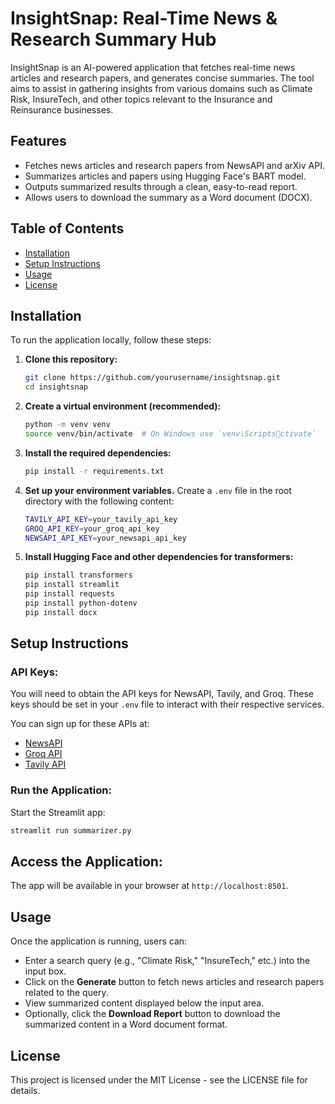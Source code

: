 
# InsightSnap: Real-Time News & Research Summary Hub

InsightSnap is an AI-powered application that fetches real-time news articles and research papers, and generates concise summaries. The tool aims to assist in gathering insights from various domains such as Climate Risk, InsureTech, and other topics relevant to the Insurance and Reinsurance businesses.

## Features
- Fetches news articles and research papers from NewsAPI and arXiv API.
- Summarizes articles and papers using Hugging Face's BART model.
- Outputs summarized results through a clean, easy-to-read report.
- Allows users to download the summary as a Word document (DOCX).

## Table of Contents
- [Installation](#installation)
- [Setup Instructions](#setup-instructions)
- [Usage](#usage)
- [License](#license)

## Installation
To run the application locally, follow these steps:

1. **Clone this repository:**

   ```bash
   git clone https://github.com/yourusername/insightsnap.git
   cd insightsnap
   ```

2. **Create a virtual environment (recommended):**

   ```bash
   python -m venv venv
   source venv/bin/activate  # On Windows use `venv\Scriptsctivate`
   ```

3. **Install the required dependencies:**

   ```bash
   pip install -r requirements.txt
   ```

4. **Set up your environment variables.** Create a `.env` file in the root directory with the following content:

   ```bash
   TAVILY_API_KEY=your_tavily_api_key
   GROQ_API_KEY=your_groq_api_key
   NEWSAPI_API_KEY=your_newsapi_api_key
   ```

5. **Install Hugging Face and other dependencies for transformers:**

   ```bash
   pip install transformers
   pip install streamlit
   pip install requests
   pip install python-dotenv
   pip install docx
   ```

## Setup Instructions

### API Keys:

You will need to obtain the API keys for NewsAPI, Tavily, and Groq. These keys should be set in your `.env` file to interact with their respective services.

You can sign up for these APIs at:
- [NewsAPI](https://newsapi.org/)
- [Groq API](https://groq.co/)
- [Tavily API](https://tavily.com/)

### Run the Application:

Start the Streamlit app:

```bash
streamlit run summarizer.py
```

## Access the Application:
The app will be available in your browser at `http://localhost:8501`.

## Usage
Once the application is running, users can:

- Enter a search query (e.g., "Climate Risk," "InsureTech," etc.) into the input box.
- Click on the **Generate** button to fetch news articles and research papers related to the query.
- View summarized content displayed below the input area.
- Optionally, click the **Download Report** button to download the summarized content in a Word document format.

## License
This project is licensed under the MIT License - see the LICENSE file for details.
